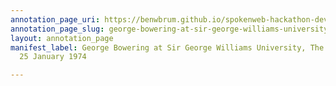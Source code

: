 ```yaml
---
annotation_page_uri: https://benwbrum.github.io/spokenweb-hackathon-development-noterms/annotations/george-bowering-at-sir-george-williams-university-the-poetry-series-25-january-1974-canvas-1-george-bowering-.json
annotation_page_slug: george-bowering-at-sir-george-williams-university-the-poetry-series-25-january-1974-canvas-1-george-bowering-
layout: annotation_page
manifest_label: George Bowering at Sir George Williams University, The Poetry Series,
  25 January 1974

---
```

